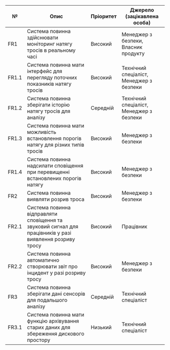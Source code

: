 
| №      | Опис                                                                                                 | Пріоритет | Джерело (зацікавлена особа)      |
|--------|------------------------------------------------------------------------------------------------------|-----------|----------------------------------|
| FR1    | Система повинна здійснювати моніторинг натягу тросів в реальному часі                                 | Високий   | Менеджер з безпеки, Власник продукту               |
| FR1.1  | Система повинна мати інтерфейс для перегляду поточних показників натягу тросів                        | Високий   | Технічний спеціаліст, Менеджер з безпеки             |
| FR1.2  | Система повинна зберігати історію натягу тросів для аналізу                                           | Середній  | Технічний спеціаліст, Менеджер з безпеки             |
| FR1.3  | Система повинна мати можливість встановлення порогів натягу для різних типів тросів                 | Високий   | Менеджер з безпеки               |
| FR1.4  | Система повинна надсилати сповіщення при перевищенні встановлених порогів натягу                      | Високий   | Менеджер з безпеки               |
| FR2    | Система повинна виявляти розрив троса                                                             | Високий   | Менеджер з безпеки               |
| FR2.1  | Система повинна відправляти сповіщення та звуковий сигнал для працівників у разі виявлення розриву тросу               | Високий   | Працівник                        |
| FR2.2  | Система повинна автоматично створювати звіт про інцидент у разі розриву тросу                     | Високий   | Менеджер з безпеки               |
| FR3    | Система повинна зберігати дані сенсорів для подальшого аналізу                                       | Середній  | Технічний спеціаліст             |
| FR3.1  | Система повинна мати функцію архівування старих даних для збереження дискового простору              | Низький   | Технічний спеціаліст             |
